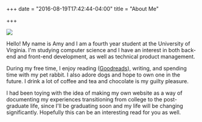 +++
date = "2016-08-19T17:42:44-04:00"
title = "About Me"

+++

![](/amyshi.JPG)

Hello! My name is Amy and I am a fourth year student at the University of Virginia. I'm studying computer science and I have 
an interest in both back-end and front-end development, as well as technical product management. 


During my free time, I enjoy reading ([Goodreads](http://www.goodreads.com/user/show/33768610-amy)), writing, and spending time with my pet rabbit. I also adore
dogs and hope to own one in the future. I drink a lot of coffee and tea and chocolate is my guilty pleasure. 

I had been toying with the idea of making my own website as a way of documenting my experiences transitioning from college to the post-graduate life, since I'll be graduating
soon and my life will be changing significantly. Hopefully this can be an interesting read for you as well.